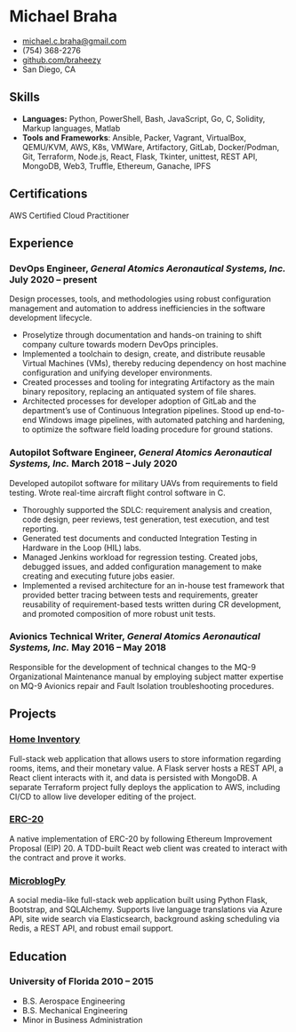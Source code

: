 # Michael Braha

- <michael.c.braha@gmail.com>
- (754) 368-2276
- [github.com/braheezy](https://github.com/braheezy)
- San Diego, CA

## Skills
- **Languages:** Python, PowerShell, Bash, JavaScript, Go, C, Solidity, Markup languages, Matlab
- **Tools and Frameworks**: Ansible, Packer, Vagrant, VirtualBox, QEMU/KVM, AWS, K8s, VMWare, Artifactory, GitLab, Docker/Podman, Git, Terraform, Node.js, React, Flask, Tkinter, unittest, REST API, MongoDB, Web3, Truffle, Ethereum, Ganache, IPFS

## Certifications
AWS Certified Cloud Practitioner

## Experience
### <span>DevOps Engineer, *General Atomics Aeronautical Systems, Inc.*</span> <span>July 2020 – present</span>
Design processes, tools, and methodologies using robust configuration management and automation to address inefficiencies in the software development lifecycle.

- Proselytize through documentation and hands-on training to shift company culture towards modern DevOps principles.
- Implemented a toolchain to design, create, and distribute reusable Virtual Machines (VMs), thereby reducing dependency on host machine configuration and unifying developer environments.
- Created processes and tooling for integrating Artifactory as the main binary repository, replacing an antiquated system of file shares.
- Architected processes for developer adoption of GitLab and the department’s use of Continuous Integration pipelines.
Stood up end-to-end Windows image pipelines, with automated patching and hardening, to optimize the software field loading procedure for ground stations.

### <span>Autopilot Software Engineer, *General Atomics Aeronautical Systems, Inc.*</span> <span>March 2018 – July 2020</span>
Developed autopilot software for military UAVs from requirements to field testing. Wrote real-time aircraft flight control software in C.

- Thoroughly supported the SDLC: requirement analysis and creation, code design, peer reviews, test generation, test execution, and test reporting.
- Generated test documents and conducted Integration Testing in Hardware in the Loop (HIL) labs.
- Managed Jenkins workload for regression testing. Created jobs, debugged issues, and added configuration management to make creating and executing future jobs easier.
- Implemented a revised architecture for an in-house test framework that provided better tracing between tests and requirements, greater reusability of requirement-based tests written during CR development, and promoted composition of more robust unit tests.

### <span>Avionics Technical Writer, *General Atomics Aeronautical Systems, Inc.*</span> <span>May 2016 – May 2018</span>
Responsible for the development of technical changes to the MQ-9 Organizational Maintenance manual by employing subject matter expertise on MQ-9 Avionics repair and Fault Isolation troubleshooting procedures.

## Projects
### [Home Inventory](https://github.com/braheezy/home-inventory-py-env)
Full-stack web application that allows users to store information regarding rooms, items, and their monetary value. A Flask server hosts a REST API, a React client interacts with it, and data is persisted with MongoDB. A separate Terraform project fully deploys the application to AWS, including CI/CD to allow live developer editing of the project.

### [ERC-20](https://github.com/braheezy/MyERC20)
A native implementation of ERC-20 by following Ethereum Improvement Proposal (EIP) 20. A TDD-built React web client was
created to interact with the contract and prove it works.

### [MicroblogPy](https://github.com/braheezy/MicroblogPy)
A social media-like full-stack web application built using Python Flask, Bootstrap, and SQLAlchemy. Supports live language translations via Azure API, site wide search via Elasticsearch, background asking scheduling via Redis, a REST API, and robust email support.

## Education
### <span>University of Florida</span> <span>2010 – 2015</span>
- B.S. Aerospace Engineering
- B.S. Mechanical Engineering
- Minor in Business Administration
